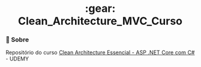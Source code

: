 <h1 align="center">:gear: Clean_Architecture_MVC_Curso</h1>

### :memo: Sobre
<p align="justify">
Repositório do curso <a href="https://www.udemy.com/course/clean-architecture-essencial-asp-net-core-com-c/">Clean Architecture Essencial - ASP .NET Core com C#</a> - UDEMY
</p>
  
